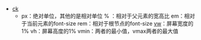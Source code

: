 - [ck](https://blog.csdn.net/yi_zongjishi/article/details/125332660?utm_medium=distribute.pc_relevant.none-task-blog-2~default~baidujs_utm_term~default-0-125332660-blog-123332216.235^v36^pc_relevant_default_base3&spm=1001.2101.3001.4242.1&utm_relevant_index=3)
  - px：绝对单位，其他的是相对单位
    % ：相对于父元素的宽高比
    em：相对于当前元素的font-size
    rem：相对于根节点的font-size
    [vw](https://so.csdn.net/so/search?q=vw&spm=1001.2101.3001.7020)：屏幕宽度的1%
    vh：屏幕高度的1%
    vmin：两者的最小值，vmax两者的最大值